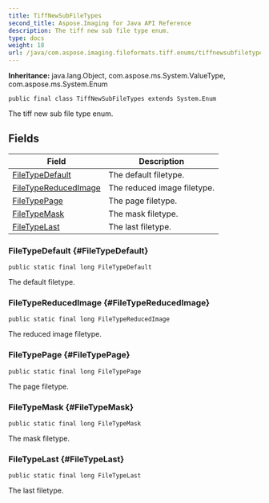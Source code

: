 ```yaml
---
title: TiffNewSubFileTypes
second_title: Aspose.Imaging for Java API Reference
description: The tiff new sub file type enum.
type: docs
weight: 18
url: /java/com.aspose.imaging.fileformats.tiff.enums/tiffnewsubfiletypes/
---
```

**Inheritance:**
java.lang.Object, com.aspose.ms.System.ValueType, com.aspose.ms.System.Enum
```
public final class TiffNewSubFileTypes extends System.Enum
```

The tiff new sub file type enum.
## Fields

| Field | Description |
| --- | --- |
| [FileTypeDefault](#FileTypeDefault) | The default filetype. |
| [FileTypeReducedImage](#FileTypeReducedImage) | The reduced image filetype. |
| [FileTypePage](#FileTypePage) | The page filetype. |
| [FileTypeMask](#FileTypeMask) | The mask filetype. |
| [FileTypeLast](#FileTypeLast) | The last filetype. |
### FileTypeDefault {#FileTypeDefault}
```
public static final long FileTypeDefault
```


The default filetype.

### FileTypeReducedImage {#FileTypeReducedImage}
```
public static final long FileTypeReducedImage
```


The reduced image filetype.

### FileTypePage {#FileTypePage}
```
public static final long FileTypePage
```


The page filetype.

### FileTypeMask {#FileTypeMask}
```
public static final long FileTypeMask
```


The mask filetype.

### FileTypeLast {#FileTypeLast}
```
public static final long FileTypeLast
```


The last filetype.


